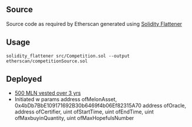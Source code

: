 ## Source

Source code as required by Etherscan generated using [Solidity Flattener](https://github.com/BlockCatIO/solidity-flattener)

## Usage

```
solidity_flattener src/Competition.sol --output etherscan/competitionSource.sol
```

## Deployed

- [500 MLN vested over 3 yrs](https://etherscan.io/address/0xe23611DBAe1556C041E6AD04c98E9F18EE98b50c)
- Initiated w params 
        address ofMelonAsset, 0x4bDb7BbE109171692B30b6469f4b06Ef82315A70
        address ofOracle,
        address ofCertifier,
        uint ofStartTime,
        uint ofEndTime,
        uint ofMaxbuyinQuantity,
        uint ofMaxHopefulsNumber
